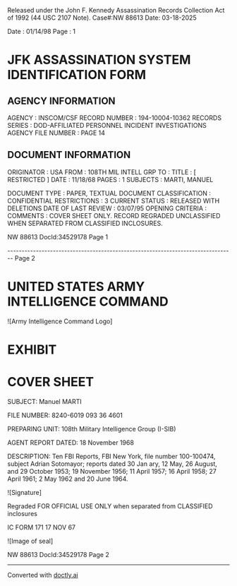 Released under the John F. Kennedy
Assassination Records Collection Act of
1992 (44 USC 2107 Note). Case#:NW
88613 Date: 03-18-2025

Date : 01/14/98
Page : 1

# JFK ASSASSINATION SYSTEM IDENTIFICATION FORM

## AGENCY INFORMATION

AGENCY : INSCOM/CSF
RECORD NUMBER : 194-10004-10362
RECORDS SERIES : DOD-AFFILIATED PERSONNEL INCIDENT INVESTIGATIONS
AGENCY FILE NUMBER : PAGE 14

## DOCUMENT INFORMATION

ORIGINATOR : USA
FROM : 108TH MIL INTELL GRP
TO :
TITLE : [ RESTRICTED ]
DATE : 11/18/68
PAGES : 1
SUBJECTS : MARTI, MANUEL

DOCUMENT TYPE : PAPER, TEXTUAL DOCUMENT
CLASSIFICATION : CONFIDENTIAL
RESTRICTIONS : 3
CURRENT STATUS : RELEASED WITH DELETIONS
DATE OF LAST REVIEW : 03/07/95
OPENING CRITERIA :
COMMENTS : COVER SHEET ONLY. RECORD REGRADED UNCLASSIFIED WHEN
SEPARATED FROM CLASSIFIED INCLOSURES.

NW 88613 DocId:34529178 Page 1


-------------------------------------------------------------------------------- Page 2

# UNITED STATES ARMY INTELLIGENCE COMMAND

![Army Intelligence Command Logo]

# EXHIBIT

# COVER SHEET

SUBJECT: Manuel MARTI

FILE NUMBER: 8240-6019
093 36 4601

PREPARING UNIT: 108th Military Intelligence Group (I-SIB)

AGENT REPORT DATED: 18 November 1968

DESCRIPTION: Ten FBI Reports, FBI New York, file number 100-100474, subject Adrian Sotomayor; reports dated 30 Jan ary, 12 May, 26 August, and 29 October 1953; 19 November 1956; 11 April 1957; 16 April 1958; 27 April 1961; 2 May 1962 and 20 June 1964.

![Signature]

Regraded FOR OFFICIAL USE ONLY when separated from CLASSIFIED inclosures

IC FORM 171
17 NOV 67

![Image of seal]

NW 88613 DocId:34529178 Page 2


---
Converted with [doctly.ai](https://doctly.ai)